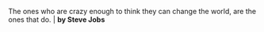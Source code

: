 The ones who are crazy enough to think they can change the world, are the ones that do. | **by Steve Jobs**
